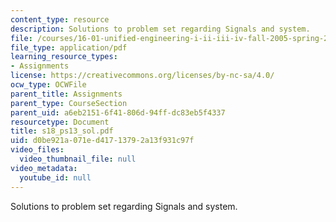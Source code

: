 ```yaml
---
content_type: resource
description: Solutions to problem set regarding Signals and system.
file: /courses/16-01-unified-engineering-i-ii-iii-iv-fall-2005-spring-2006/d0be921a071ed41713792a13f931c97f_s18_ps13_sol.pdf
file_type: application/pdf
learning_resource_types:
- Assignments
license: https://creativecommons.org/licenses/by-nc-sa/4.0/
ocw_type: OCWFile
parent_title: Assignments
parent_type: CourseSection
parent_uid: a6eb2151-6f41-806d-94ff-dc83eb5f4337
resourcetype: Document
title: s18_ps13_sol.pdf
uid: d0be921a-071e-d417-1379-2a13f931c97f
video_files:
  video_thumbnail_file: null
video_metadata:
  youtube_id: null
---
```

Solutions to problem set regarding Signals and system.